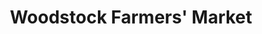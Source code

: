 ---
title: "Woodstock Farmers' Market"
url: /woodstock/woodstock-farmers-market/
shop: supermarket
---